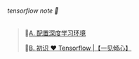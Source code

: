 ###### tensorflow note 📘
> 🔗[A. 配置深度学习环境](https://blog.csdn.net/weixin_43982238/article/details/91636629)
> 
> 🔗[B. 初识 ❤ Tensorflow |【一见倾心】](https://blog.csdn.net/weixin_43982238/article/details/92686173)
